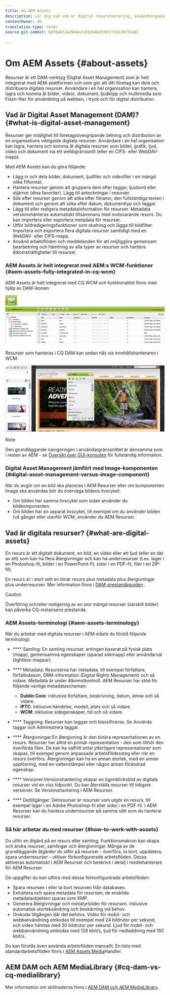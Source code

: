 ```yaml
---
title: Om AEM Assets
description: Lär dig vad som är digital resurshantering, användningsexempel och Adobes AEM Asset-erbjudande.
contentOwner: AG
translation-type: tm+mt
source-git-commit: 0d70a672a2944e2c03b54beb3b5f734136792ab1

---
```



# Om AEM Assets {#about-assets}

Resurser är ett DAM-verktyg (Digital Asset Management) som är helt integrerat med AEM-plattformen och som gör att ditt företag kan dela och distribuera digitala resurser. Användare i en hel organisation kan hantera, lagra och komma åt bilder, videor, dokument, ljudklipp och multimedia som Flash-filer för användning på webben, i tryck och för digital distribution.

## Vad är Digital Asset Management (DAM)? {#what-is-digital-asset-management}

Resurser ger möjlighet till företagsövergripande delning och distribution av en organisations viktigaste digitala resurser. Användare i en hel organisation kan lagra, hantera och komma åt digitala resurser som bilder, grafik, ljud, video och dokument via ett webbgränssnitt (eller en CIFS- eller WebDAV-mapp).

Med AEM Assets kan du göra följande:

* Lägg in och dela bilder, dokument, ljudfiler och videofiler i en mängd olika filformat.
* Hantera resurser genom att gruppera dem efter taggar, ljusbord eller stjärnor (dina favoriter). Lägg till anteckningar i resurser.
* Sök efter resurser genom att söka efter filnamn, den fullständiga texten i dokument och genom att söka efter datum, dokumenttyp och taggar.
* Lägg till eller redigera metadatainformation för resurser. Metadata versionshanteras automatiskt tillsammans med motsvarande resurs. Du kan importera eller exportera metadata för resurser.
* Utför bildredigeringsfunktioner som skalning och lägga till bildfilter. Importera och exportera flera digitala resurser samtidigt med en WebDAV- eller CIFS-mapp.
* Använd arbetsflöden och meddelanden för att möjliggöra gemensam bearbetning och hämtning av alla typer av resurser och hantera åtkomsträttigheter till resurser.

### AEM Assets är helt integrerat med AEM:s WCM-funktioner {#aem-assets-fully-integrated-in-cq-wcm}

AEM Assets är helt integrerat med CQ WCM och funktionalitet finns med hjälp av DAM-ikonen:

<!-- TBD: Update image for branding -->

![screen_shot_2012-04-17at15946pm](assets/screen_shot_2012-04-17at15946pm.png) ![screen_shot_2012-04-17at20100pm](assets/screen_shot_2012-04-17at20100pm.png)

Resurser som hanteras i CQ DAM kan sedan nås via innehållshanteraren i WCM:

<!-- TBD: Update image for branding -->

![screen_shot_2012-04-17at20214pm](assets/screen_shot_2012-04-17at20214pm.png)

>[!NOTE]
>
>Den grundläggande navigeringen i användargränssnittet är densamma som i resten av AEM - se [Översikt över GUI-konsolen](/help/sites-authoring/qg-page-authoring.md) för fullständig information.

### Digital Asset Management jämfört med Image-komponenten {#digital-asset-management-versus-image-component}

När du avgör om en bild ska placeras i AEM Resurser eller om komponenten Image ska användas bör du överväga bildens livscykel:

* Om bilden har samma livscykel som sidan använder du bildkomponenten.
* Om bilden har en separat livscykel, till exempel om du använder bilden två gånger eller utanför WCM, använder du AEM Resurser.

## Vad är digitala resurser? {#what-are-digital-assets}

En resurs är ett digitalt dokument, en bild, en video eller ett ljud (eller en del av ett) som kan ha flera återgivningar och kan ha underresurser (t.ex. lager i en Photoshop-fil, bilder i en PowerPoint-fil, sidor i en PDF-fil, filer i en ZIP-fil).

En resurs är i stort sett en binär resurs plus metadata plus återgivningar plus underresurser. Mer information finns i [DAM-prestandaguiden](/help/sites-deploying/assets-performance-sizing.md) .

>[!CAUTION]
>
>Överföring och/eller redigering av en stor mängd resurser (särskilt bilder) kan påverka CQ-instansens prestanda.

### AEM Assets-terminologi {#aem-assets-terminology}

När du arbetar med digitala resurser i AEM måste du förstå följande terminologi:

* **** Samling: En samling resurser, antingen baserat på fysisk plats (mapp), gemensamma egenskaper (sparad sökmapp) eller användarval (lightbox-mappar).

* **** Metadata: Resurserna har metadata. till exempel författare, förfallodatum, DRM-information (Digital Rights Management) och så vidare. Metadata är under åtkomstkontroll. AEM Resurser har stöd för följande vanliga metadatascheman:

   * **Dublin Core**: inklusive författare, beskrivning, datum, ämne och så vidare.
   * **IPTC**: inklusive händelse, modell, plats och så vidare.
   * **WCM**: inklusive sidegenskaper, tid och så vidare.

* **** Taggning: Resurser kan taggas och klassificeras. Se Använda taggar och Administrera taggar.

* **** Återgivningar:En återgivning är den binära representationen av en resurs. Resurser har alltid en primär representation - den som tillhör den överförda filen. De kan ha valfritt antal ytterligare representationer som skapas, till exempel genom anpassade arbetsflödessteg eller när en resurs överförs. Återgivningar kan ha en annan storlek, med en annan upplösning, med en vattenstämpel eller någon annan förändrad egenskap.

* **** Versioner:Versionshantering skapar en ögonblicksbild av digitala resurser vid en viss tidpunkt. Du kan återställa resurser till tidigare versioner. Se Versionshantering i AEM Resurser.

* **** Deltillgångar: Delresurser är resurser som utgör en resurs, till exempel lager i en Adobe Photoshop-fil eller sidor i en PDF-fil. I AEM Resurser kan du hantera underresurser på samma sätt som du hanterar resurser.

### Så här arbetar du med resurser {#how-to-work-with-assets}

Du utför en åtgärd på en resurs eller samling. Funktionsmakron kan skapa och ändra resurser, samlingar och återgivningar. Många av de grundläggande åtgärder du utför på resurser - överföra, ta bort, uppdatera, spara underresurser - utlöser förkonfigurerade arbetsflöden. Dessa aktiveras automatiskt i AEM Resurser och beskrivs i detalj i mediehanterare för AEM Resurser.

De uppgifter du kan utföra med dessa förkonfigurerade arbetsflöden:

* Spara resursen i eller ta bort resursen från databasen.
* Extrahera och spara metadata för resursen; de enskilda metadataobjekten sparas som XMP.
* Generera återgivningar och miniatyrbilder för resursen. inklusive automatisk storleksändring och beskärning vid behov.
* Omkoda tillgången där det behövs. Video för mobil- och webbanvändning omkodas till exempel med 24 bildrutor per sekund, och video hämtas med 30 bildrutor per sekund. Ljud för mobil- och webbanvändning omkodas med 128 kbit/s, ljud för nedladdning med 192 kbit/s.

Du kan förstås även använda arbetsflöden manuellt. En lista med standardarbetsflöden finns i [AEM Assets Media](media-handlers.md)Handler.

## AEM DAM och AEM MediaLibrary {#cq-dam-vs-cq-medialibrary}

Mer information om skillnaderna finns i [AEM DAM och AEM MediaLibrary](medialibrary.md) .
